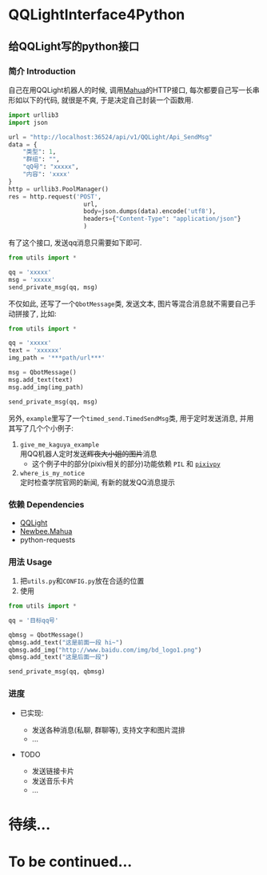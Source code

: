 # QQLightInterface4Python
## 给QQLight写的python接口

### 简介 Introduction
自己在用QQLight机器人的时候, 调用[Mahua](http://www.newbe.pro/2019/01/25/Newbe.Mahua/Start-With-Mahua-In-V2.0/)的HTTP接口, 
每次都要自己写一长串形如以下的代码, 就很是不爽, 于是决定自己封装一个函数用.  
```python
import urllib3
import json

url = "http://localhost:36524/api/v1/QQLight/Api_SendMsg"
data = {
    "类型": 1,
    "群组": "",
    "qQ号": "xxxxx",
    "内容": 'xxxx'
}
http = urllib3.PoolManager()
res = http.request('POST',
                     url,
                     body=json.dumps(data).encode('utf8'),
                     headers={"Content-Type": "application/json"}
                     )
```

有了这个接口, 发送qq消息只需要如下即可.  
```python
from utils import *

qq = 'xxxxx'
msg = 'xxxxx'
send_private_msg(qq, msg)
```
不仅如此, 还写了一个`QbotMessage`类, 发送文本, 图片等混合消息就不需要自己手动拼接了, 比如:
```python
from utils import *

qq = 'xxxxx'
text = 'xxxxxx'
img_path = '***path/url***'

msg = QbotMessage()
msg.add_text(text)
msg.add_img(img_path)

send_private_msg(qq, msg)
```

另外, `example`里写了一个`timed_send.TimedSendMsg`类, 用于定时发送消息,
并用其写了几个个小例子:
1. `give_me_kaguya_example`  
用QQ机器人定时发送~~辉夜大小姐的图片~~消息
   + 这个例子中的部分(pixiv相关的部分)功能依赖 `PIL` 和 [`pixivpy`](https://github.com/upbit/pixivpy)
2. `where_is_my_notice`  
定时检查学院官网的新闻, 有新的就发QQ消息提示

### 依赖 Dependencies
+ [QQLight](https://www.52chat.cc)
+ [Newbee.Mahua](http://www.newbe.pro/2019/01/25/Newbe.Mahua/Start-With-Mahua-In-V2.0/)
+ python-requests

### 用法 Usage
1. 把`utils.py`和`CONFIG.py`放在合适的位置
2. 使用
```python
from utils import *

qq = '目标qq号'

qbmsg = QbotMessage()
qbmsg.add_text("这是前面一段 hi~")
qbmsg.add_img("http://www.baidu.com/img/bd_logo1.png")
qbmsg.add_text("这是后面一段")

send_private_msg(qq, qbmsg)
```

### 进度
+ 已实现:
   + 发送各种消息(私聊, 群聊等), 支持文字和图片混排
   + ...

+ TODO
   + 发送链接卡片
   + 发送音乐卡片
   + ...
   
# 待续... 
# To be continued...
